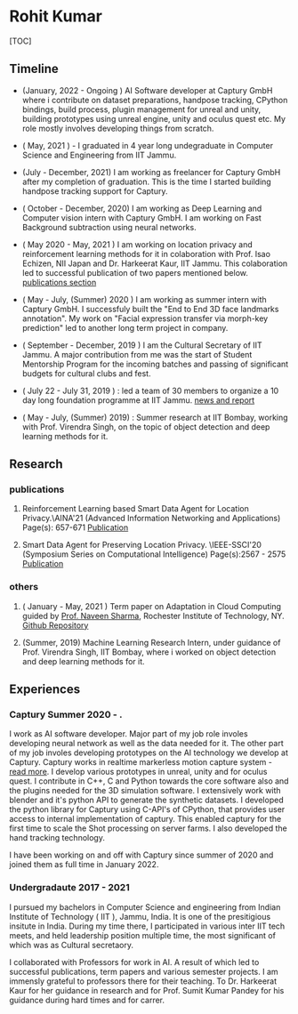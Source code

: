 # Rohit Kumar

[TOC]

## Timeline

- (January, 2022 - Ongoing ) AI Software developer at Captury GmbH where i contribute on dataset preparations, handpose tracking, CPython bindings, build process, plugin management for unreal and unity, building prototypes using unreal engine, unity and oculus quest etc. My role mostly involves developing things from scratch. 

- ( May, 2021 ) - I graduated in 4 year long undegraduate in Computer Science and Engineering from IIT Jammu. 

- (July - December, 2021) I am working as freelancer for Captury GmbH after my completion of graduation. This is the time I started building handpose tracking support for Captury.

- ( October - December, 2020) I am working as Deep Learning and Computer vision intern with Captury GmbH. I am working on Fast Background subtraction using neural networks. 

- ( May 2020 - May, 2021 ) I am working on location privacy and reinforcement learning methods for it in colaboration with Prof. Isao Echizen, NII Japan and Dr. Harkeerat Kaur, IIT Jammu. This colaboration led to successful publication of two papers mentioned below. [publications section](#publications)

- ( May - July, (Summer) 2020 ) I am working as summer intern with Captury GmbH. I successfuly built the "End to End 3D face landmarks annotation". My work on "Facial expression transfer via morph-key prediction" led to another long term project in company.  

- ( September - December, 2019 ) I am the Cultural Secretary of IIT Jammu. A major contribution from me was the start of Student Mentorship Program for the incoming batches and passing of significant budgets for cultural clubs and fest. 

- ( July 22 - July 31, 2019 ) : led a team of 30 members to organize a 10 day long foundation programme at IIT Jammu. [news and report](https://iitjammu.ac.in/post/foundation-program) 

- ( May - July, (Summer) 2019) : Summer research at IIT Bombay, working with Prof. Virendra Singh, on the topic of object detection and deep learning methods for it. 


## Research 

### publications 
1. Reinforcement Learning based Smart Data Agent for Location Privacy.\\AINA'21 (Advanced Information Networking and Applications) Page(s): 657-671 [Publication](https://www.springer.com/gp/book/9783030750749?wt_mc=Internal.Event.1.SEM.ChapterAuthorCongrat)

2. Smart Data Agent for Preserving Location Privacy. \\IEEE-SSCI'20 (Symposium Series on Computational Intelligence) Page(s):2567 - 2575 [Publication](\href{https://ieeexplore.ieee.org/document/9308396)

### others
1. ( January - May, 2021 ) Term paper on Adaptation in Cloud Computing guided by [Prof. Naveen Sharma](https://www.rit.edu/directory/nxsvse-naveen-sharma), Rochester Institute of Technology, NY. [Github Repository](https://github.com/rohitdavas/Adaptation-in-Cloud-Computing) 

2. (Summer, 2019) Machine Learning Research Intern, under guidance of Prof. Virendra Singh, IIT Bombay, where i worked on object detection and deep learning methods for it. 

## Experiences 

### Captury Summer 2020 - . 
I work as AI software developer. Major part of my job role involes developing neural network as well as the data needed for it. The other part of my job involes developing prototypes on the AI technology we develop at Captury. Captury works in realtime markerless motion capture system - [read more](https://captury.com). I develop various prototypes in unreal, unity and for oculus quest. I contribute in C++, C and Python towards the core software also and the plugins needed for the 3D simulation software. I extensively work with blender and it's python API to generate the synthetic datasets. I developed the python library for Captury using C-API's of CPython, that provides user access to internal implementation of captury. This enabled captury for the first time to scale the Shot processing on server farms. I also developed the hand tracking technology. 

I have been working on and off with Captury since summer of 2020 and joined them as full time in January 2022. 

### Undergradaute 2017 - 2021 
I pursued my bachelors in Computer Science and engineering from Indian Institute of Technology ( IIT ), Jammu, India. It is one of the presitigious insitute in India. During my time there, I participated in various inter IIT tech meets, and held leadership position multiple time, the most significant of which was as Cultural secretaory. 

I collaborated with Professors for work in AI. A result of which led to successful publications, term papers and various semester projects. I am immensly grateful to professors there for their teaching. To Dr. Harkeerat Kaur for her guidance in research and for Prof. Sumit Kumar Pandey for his guidance during hard times and for carrer. 
